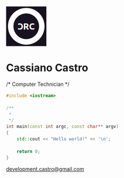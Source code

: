 ![Logo](./logo.png)

# Cassiano Castro

/* Computer Technician */

```c++
#include <iostream>

/**
 *
 */
int main(const int argc, const char** argv)
{
    std::cout << "Hello world!" << '\n';

    return 0;
}
```

[development.castro@gmail.com](mailto:development.castro@gmail.com)

<!-- ### Hi there 👋 -->
<!--
**cassianocastro/cassianocastro** is a ✨ _special_ ✨ repository because its `README.md` (this file) appears on your GitHub profile.

Here are some ideas to get you started:

- 🔭 I’m currently working on ...
- 🌱 I’m currently learning ...
- 👯 I’m looking to collaborate on ...
- 🤔 I’m looking for help with ...
- 💬 Ask me about ...
- 📫 How to reach me: ...
- 😄 Pronouns: ...
- ⚡ Fun fact: ...
-->